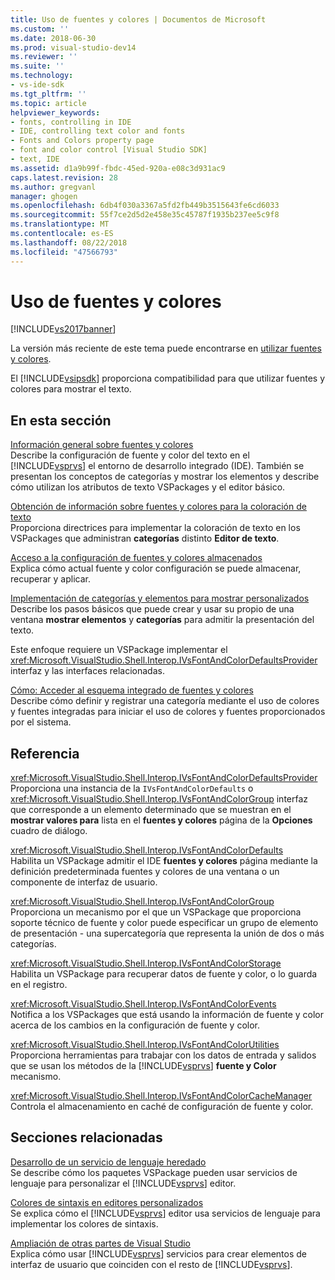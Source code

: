 ```yaml
---
title: Uso de fuentes y colores | Documentos de Microsoft
ms.custom: ''
ms.date: 2018-06-30
ms.prod: visual-studio-dev14
ms.reviewer: ''
ms.suite: ''
ms.technology:
- vs-ide-sdk
ms.tgt_pltfrm: ''
ms.topic: article
helpviewer_keywords:
- fonts, controlling in IDE
- IDE, controlling text color and fonts
- Fonts and Colors property page
- font and color control [Visual Studio SDK]
- text, IDE
ms.assetid: d1a9b99f-fbdc-45ed-920a-e08c3d931ac9
caps.latest.revision: 28
ms.author: gregvanl
manager: ghogen
ms.openlocfilehash: 6db4f030a3367a5fd2fb449b3515643fe6cd6033
ms.sourcegitcommit: 55f7ce2d5d2e458e35c45787f1935b237ee5c9f8
ms.translationtype: MT
ms.contentlocale: es-ES
ms.lasthandoff: 08/22/2018
ms.locfileid: "47566793"
---
```

# <a name="using-fonts-and-colors"></a>Uso de fuentes y colores
[!INCLUDE[vs2017banner](../includes/vs2017banner.md)]

La versión más reciente de este tema puede encontrarse en [utilizar fuentes y colores](https://docs.microsoft.com/visualstudio/extensibility/using-fonts-and-colors).  
  
El [!INCLUDE[vsipsdk](../includes/vsipsdk-md.md)] proporciona compatibilidad para que utilizar fuentes y colores para mostrar el texto.  
  
## <a name="in-this-section"></a>En esta sección  
 [Información general sobre fuentes y colores](../extensibility/font-and-color-overview.md)  
 Describe la configuración de fuente y color del texto en el [!INCLUDE[vsprvs](../includes/vsprvs-md.md)] el entorno de desarrollo integrado (IDE). También se presentan los conceptos de categorías y mostrar los elementos y describe cómo utilizan los atributos de texto VSPackages y el editor básico.  
  
 [Obtención de información sobre fuentes y colores para la coloración de texto](../extensibility/getting-font-and-color-information-for-text-colorization.md)  
 Proporciona directrices para implementar la coloración de texto en los VSPackages que administran **categorías** distinto **Editor de texto**.  
  
 [Acceso a la configuración de fuentes y colores almacenados](../extensibility/accessing-stored-font-and-color-settings.md)  
 Explica cómo actual fuente y color configuración se puede almacenar, recuperar y aplicar.  
  
 [Implementación de categorías y elementos para mostrar personalizados](../extensibility/implementing-custom-categories-and-display-items.md)  
 Describe los pasos básicos que puede crear y usar su propio de una ventana **mostrar elementos** y **categorías** para admitir la presentación del texto.  
  
 Este enfoque requiere un VSPackage implementar el <xref:Microsoft.VisualStudio.Shell.Interop.IVsFontAndColorDefaultsProvider> interfaz y las interfaces relacionadas.  
  
 [Cómo: Acceder al esquema integrado de fuentes y colores](../extensibility/how-to-access-the-built-in-fonts-and-color-scheme.md)  
 Describe cómo definir y registrar una categoría mediante el uso de colores y fuentes integradas para iniciar el uso de colores y fuentes proporcionados por el sistema.  
  
## <a name="reference"></a>Referencia  
 <xref:Microsoft.VisualStudio.Shell.Interop.IVsFontAndColorDefaultsProvider>  
 Proporciona una instancia de la `IVsFontAndColorDefaults` o <xref:Microsoft.VisualStudio.Shell.Interop.IVsFontAndColorGroup> interfaz que corresponde a un elemento determinado que se muestran en el **mostrar valores para** lista en el **fuentes y colores** página de la **Opciones** cuadro de diálogo.  
  
 <xref:Microsoft.VisualStudio.Shell.Interop.IVsFontAndColorDefaults>  
 Habilita un VSPackage admitir el IDE **fuentes y colores** página mediante la definición predeterminada fuentes y colores de una ventana o un componente de interfaz de usuario.  
  
 <xref:Microsoft.VisualStudio.Shell.Interop.IVsFontAndColorGroup>  
 Proporciona un mecanismo por el que un VSPackage que proporciona soporte técnico de fuente y color puede especificar un grupo de elemento de presentación - una supercategoría que representa la unión de dos o más categorías.  
  
 <xref:Microsoft.VisualStudio.Shell.Interop.IVsFontAndColorStorage>  
 Habilita un VSPackage para recuperar datos de fuente y color, o lo guarda en el registro.  
  
 <xref:Microsoft.VisualStudio.Shell.Interop.IVsFontAndColorEvents>  
 Notifica a los VSPackages que está usando la información de fuente y color acerca de los cambios en la configuración de fuente y color.  
  
 <xref:Microsoft.VisualStudio.Shell.Interop.IVsFontAndColorUtilities>  
 Proporciona herramientas para trabajar con los datos de entrada y salidos que se usan los métodos de la [!INCLUDE[vsprvs](../includes/vsprvs-md.md)] **fuente y Color** mecanismo.  
  
 <xref:Microsoft.VisualStudio.Shell.Interop.IVsFontAndColorCacheManager>  
 Controla el almacenamiento en caché de configuración de fuente y color.  
  
## <a name="related-sections"></a>Secciones relacionadas  
 [Desarrollo de un servicio de lenguaje heredado](../extensibility/internals/developing-a-legacy-language-service.md)  
 Se describe cómo los paquetes VSPackage pueden usar servicios de lenguaje para personalizar el [!INCLUDE[vsprvs](../includes/vsprvs-md.md)] editor.  
  
 [Colores de sintaxis en editores personalizados](../extensibility/syntax-coloring-in-custom-editors.md)  
 Se explica cómo el [!INCLUDE[vsprvs](../includes/vsprvs-md.md)] editor usa servicios de lenguaje para implementar los colores de sintaxis.  
  
 [Ampliación de otras partes de Visual Studio](../extensibility/extending-other-parts-of-visual-studio.md)  
 Explica cómo usar [!INCLUDE[vsprvs](../includes/vsprvs-md.md)] servicios para crear elementos de interfaz de usuario que coinciden con el resto de [!INCLUDE[vsprvs](../includes/vsprvs-md.md)].

